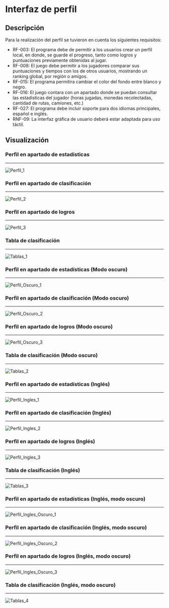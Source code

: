 # Interfaz de perfil

## Descripción 

Para la realización del perfil se tuvieron en cuenta los siguientes requisitos:

- RF-003: El programa debe de permitir a los usuarios crear un perfil local, en donde, se guarde el progreso, tanto como logros y puntuaciones previamente obtenidas al jugar.
- RF-008: El juego debe permitir a los jugadores comparar sus puntuaciones y tiempos con los de otros usuarios, mostrando un ranking global, por región o amigos.
- RF-015: El programa permitira cambiar el color del fondo entre blanco y negro.
- RF-016: El juego contara con un apartado donde se puedan consultar las estadisticas del jugador (horas jugadas, monedas recolectadas, cantidad de rutas, camiones, etc.)
- RF-027: El programa debe incluir soporte para dos idiomas principales, español e inglés.
- RNF-09: La interfaz gráfica de usuario deberá estar adaptada para uso táctil.

## Visualización

### Perfil en apartado de estadísticas
---

![Perfil_1](/src/assets/images/interfas/interfas_mauricio/Perfil_1.png)

### Perfil en apartado de clasificación
---

![Perfil_2](/src/assets/images/interfas/interfas_mauricio/Perfil_2.png)

### Perfil en apartado de logros
---

![Perfil_3](/src/assets/images/interfas/interfas_mauricio/Perfil_3.png)

### Tabla de clasificación
---

![Tablas_1](/src/assets/images/interfas/interfas_mauricio/Tabla_Grande_1.png)

### Perfil en apartado de estadísticas (Modo oscuro)
---

![Perfil_Oscuro_1](/src/assets/images/interfas/interfas_mauricio/Perfil_Oscuro_1.png)

### Perfil en apartado de clasificación (Modo oscuro)
---

![Perfil_Oscuro_2](/src/assets/images/interfas/interfas_mauricio/Perfil_Oscuro_2.png)

### Perfil en apartado de logros (Modo oscuro)
---

![Perfil_Oscuro_3](/src/assets/images/interfas/interfas_mauricio/Perfil_Oscuro_3.png)

### Tabla de clasificación (Modo oscuro)
---

![Tablas_2](/src/assets/images/interfas/interfas_mauricio/Tabla_Grande_Oscuro_1.png)

### Perfil en apartado de estadísticas (Inglés)
---

![Perfil_Ingles_1](/src/assets/images/interfas/interfas_mauricio/Perfil_Ingles_1.png)

### Perfil en apartado de clasificación (Inglés)
---

![Perfil_Ingles_2](/src/assets/images/interfas/interfas_mauricio/Perfil_Ingles_2.png)

### Perfil en apartado de logros (Inglés)
---

![Perfil_Ingles_3](/src/assets/images/interfas/interfas_mauricio/Perfil_Ingles_3.png)

### Tabla de clasificación (Inglés)
---

![Tablas_3](/src/assets/images/interfas/interfas_mauricio/Tabla_Grande_Ingles_1.png)

### Perfil en apartado de estadísticas (Inglés, modo oscuro)
---

![Perfil_Ingles_Oscuro_1](/src/assets/images/interfas/interfas_mauricio/Perfil_Ingles_Oscuro_1.png)

### Perfil en apartado de clasificación (Inglés, modo oscuro)
---

![Perfil_Ingles_Oscuro_2](/src/assets/images/interfas/interfas_mauricio/Perfil_Ingles_Oscuro_2.png)

### Perfil en apartado de logros (Inglés, modo oscuro)
---

![Perfil_Ingles_Oscuro_3](/src/assets/images/interfas/interfas_mauricio/Perfil_Ingles_Oscuro_3.png)

### Tabla de clasificación (Inglés, modo oscuro)
---

![Tablas_4](/src/assets/images/interfas/interfas_mauricio/Tabla_Grande_Ingles_Oscuro_1.png)